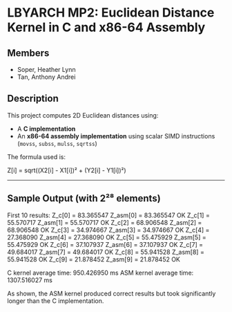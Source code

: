 # LBYARCH MP2: Euclidean Distance Kernel in C and x86-64 Assembly

## Members
- Soper, Heather Lynn  
- Tan, Anthony Andrei

## Description

This project computes 2D Euclidean distances using:

- A **C implementation**
- An **x86-64 assembly implementation** using scalar SIMD instructions (`movss`, `subss`, `mulss`, `sqrtss`)

The formula used is:


Z[i] = sqrt((X2[i] - X1[i])² + (Y2[i] - Y1[i])²)


---

## Sample Output (with 2²⁸ elements)

First 10 results:
Z_c[0] = 83.365547 Z_asm[0] = 83.365547 OK
Z_c[1] = 55.570717 Z_asm[1] = 55.570717 OK
Z_c[2] = 68.906548 Z_asm[2] = 68.906548 OK
Z_c[3] = 34.974667 Z_asm[3] = 34.974667 OK
Z_c[4] = 27.368090 Z_asm[4] = 27.368090 OK
Z_c[5] = 55.475929 Z_asm[5] = 55.475929 OK
Z_c[6] = 37.107937 Z_asm[6] = 37.107937 OK
Z_c[7] = 49.684017 Z_asm[7] = 49.684017 OK
Z_c[8] = 55.941528 Z_asm[8] = 55.941528 OK
Z_c[9] = 21.878452 Z_asm[9] = 21.878452 OK

C kernel average time: 950.426950 ms
ASM kernel average time: 1307.516027 ms


As shown, the ASM kernel produced correct results but took significantly longer than the C implementation.

